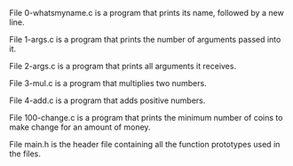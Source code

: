 File 0-whatsmyname.c is a program that prints its name, followed by a new line.



File 1-args.c is a program that prints the number of arguments passed into it.



File 2-args.c is a program that prints all arguments it receives.



File 3-mul.c is a program that multiplies two numbers.



File 4-add.c is a program that adds positive numbers.



File 100-change.c is a program that prints the minimum number of coins to make change for an amount of money.



File main.h is the header file containing all the function prototypes used in the files.
